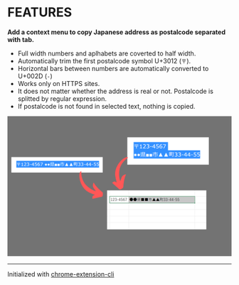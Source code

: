 # FEATURES


**Add a context menu to copy Japanese address as postalcode separated with tab.**

- Full width numbers and aplhabets are coverted to half width.
- Automatically trim the first postalcode symbol U+3012 (`〒`).
- Horizontal bars between numbers are automatically converted to U+002D (`-`)
- Works only on HTTPS sites.
- It does not matter whether the address is real or not. Postalcode is splitted by regular expression.
- If postalcode is not found in selected text, nothing is copied.

![img](./demo.png)

---

Initialized with [chrome-extension-cli](https://github.com/dutiyesh/chrome-extension-cli)

